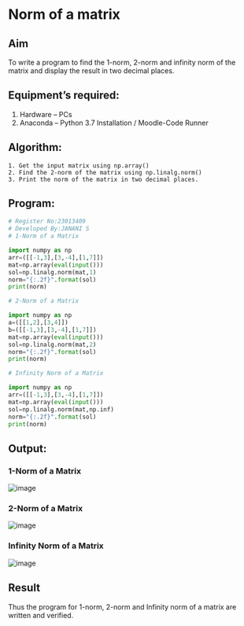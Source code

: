# Norm of a matrix
## Aim
To write a program to find the 1-norm, 2-norm and infinity norm of the matrix and display the result in two decimal places.
## Equipment’s required:
1.	Hardware – PCs
2.	Anaconda – Python 3.7 Installation / Moodle-Code Runner
## Algorithm:
	1. Get the input matrix using np.array()   
    2. Find the 2-norm of the matrix using np.linalg.norm()
	3. Print the norm of the matrix in two decimal places.
## Program:
```Python
# Register No:23013409
# Developed By:JANANI S
# 1-Norm of a Matrix

import numpy as np
arr=([[-1,3],[3,-4],[1,7]])
mat=np.array(eval(input()))
sol=np.linalg.norm(mat,1)
norm="{:.2f}".format(sol)
print(norm)

# 2-Norm of a Matrix

import numpy as np
a=([[1,2],[3,4]])
b=([[-1,3],[3,-4],[1,7]])
mat=np.array(eval(input()))
sol=np.linalg.norm(mat,2)
norm="{:.2f}".format(sol)
print(norm)

# Infinity Norm of a Matrix

import numpy as np
arr=([[-1,3],[3,-4],[1,7]])
mat=np.array(eval(input()))
sol=np.linalg.norm(mat,np.inf)
norm="{:.2f}".format(sol)
print(norm)

```
## Output:
### 1-Norm of a Matrix
![image](https://github.com/SJananisenthilkumar/Norm-of-a-matrix/assets/144871139/f4c80074-722b-44f7-8b02-fc9d367cee59)

### 2-Norm of a Matrix
![image](https://github.com/SJananisenthilkumar/Norm-of-a-matrix/assets/144871139/bce9117f-5a0e-488f-9c75-1e6d52a66c6e)

### Infinity Norm of a Matrix
![image](https://github.com/SJananisenthilkumar/Norm-of-a-matrix/assets/144871139/db1794d3-f693-497a-9b85-88846066d252)

## Result
Thus the program for 1-norm, 2-norm and Infinity norm of a matrix are written and verified.
